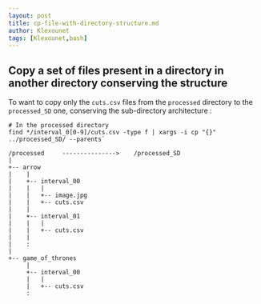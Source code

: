 ```yaml
---
layout: post
title: cp-file-with-directory-structure.md
author: Klexounet
tags: [Klexounet,bash]
---
```

## Copy a set of files present in a directory in another directory conserving the structure

To want to copy only the `cuts.csv` files from the `processed` directory to the `processed_SD` one, conserving the sub-directory architecture :


```
# In the processed directory
find */interval_0[0-9]/cuts.csv -type f | xargs -i cp "{}" ../processed_SD/ --parents`
```

```
/processed     --------------->    /processed_SD
|
+-- arrow
|    |
|    +-- interval_00
|    |   |
|    |   +-- image.jpg
|    |   +-- cuts.csv
|    |
|    +-- interval_01
|    |   |
|    |   +-- cuts.csv
|    |
|    :
|
+-- game_of_thrones
     |
     +-- interval_00
     |   |
     |   +-- cuts.csv
     :
```
